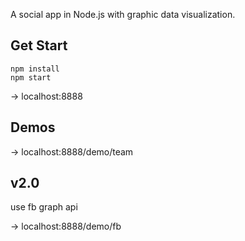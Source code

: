 A social app in Node.js with graphic data visualization.


## Get Start

	npm install
	npm start

-> localhost:8888

## Demos

-> localhost:8888/demo/team

## v2.0

use fb graph api

-> localhost:8888/demo/fb

